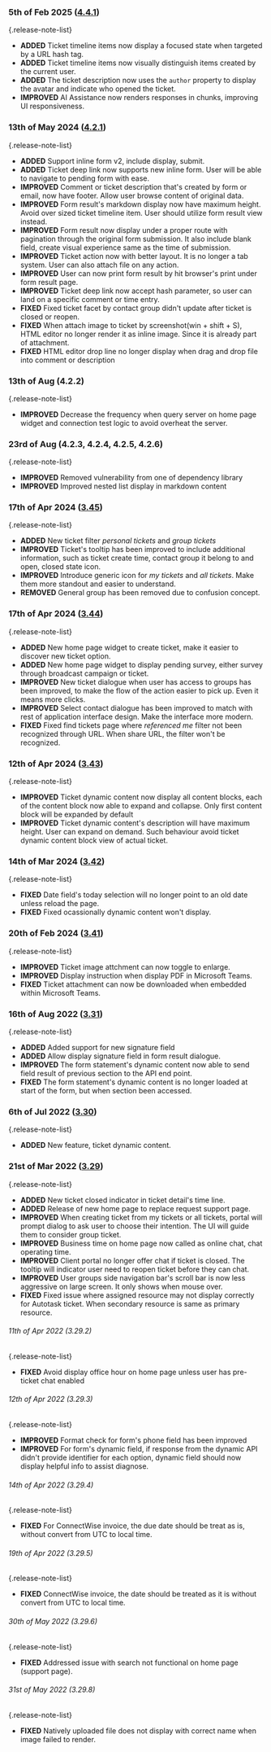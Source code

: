 ### 5th of Feb 2025 ([4.4.1](v4.4))
{.release-note-list}
- **ADDED** Ticket timeline items now display a focused state when targeted by a URL hash tag.  
- **ADDED** Ticket timeline items now visually distinguish items created by the current user.  
- **ADDED** The ticket description now uses the `author` property to display the avatar and indicate who opened the ticket.  
- **IMPROVED** AI Assistance now renders responses in chunks, improving UI responsiveness. 

### 13th of May 2024 ([4.2.1](v4.2))
{.release-note-list}
- **ADDED** Support inline form v2, include display, submit.
- **ADDED** Ticket deep link now supports new inline form. User will be able to navigate to pending form with ease.
- **IMPROVED** Comment or ticket description that's created by form or email, now have footer. Allow user browse content of original data.
- **IMPROVED** Form result's markdown display now have maximum height. Avoid over sized ticket timeline item. User should utilize form result view instead.
- **IMPROVED** Form result now display under a proper route with pagination through the original form submission. It also include blank field, create visual experience same as the time of submission.
- **IMPROVED** Ticket action now with better layout. It is no longer a tab system. User can also attach file on any action.
- **IMPROVED** User can now print form result by hit browser's print under form result page.
- **IMPROVED** Ticket deep link now accept hash parameter, so user can land on a specific comment or time entry.
- **FIXED** Fixed ticket facet by contact group didn't update after ticket is closed or reopen.
- **FIXED** When attach image to ticket by screenshot(win + shift + S), HTML editor no longer render it as inline image. Since it is already part of attachment.
- **FIXED** HTML editor drop line no longer display when drag and drop file into comment or description

### 13th of Aug (4.2.2)
{.release-note-list}
- **IMPROVED** Decrease the frequency when query server on home page widget and connection test logic to avoid overheat the server.

### 23rd of Aug (4.2.3, 4.2.4, 4.2.5, 4.2.6)
{.release-note-list}
- **IMPROVED** Removed vulnerability from one of dependency library
- **IMPROVED** Improved nested list display in markdown content 

### 17th of Apr 2024 ([3.45](v3.45))
{.release-note-list}
- **ADDED** New ticket filter _personal tickets_ and _group tickets_
- **IMPROVED** Ticket's tooltip has been improved to include additional information, such as ticket create time, contact group it belong to and open, closed state icon.
- **IMPROVED** Introduce generic icon for _my tickets_ and _all tickets_. Make them more standout and easier to understand.
- **REMOVED** General group has been removed due to confusion concept.

### 17th of Apr 2024 ([3.44](v3.44))
{.release-note-list}
- **ADDED** New home page widget to create ticket, make it easier to discover new ticket option.
- **ADDED** New home page widget to display pending survey, either survey through broadcast campaign or ticket.
- **IMPROVED** New ticket dialogue when user has access to groups has been improved, to make the flow of the action easier to pick up. Even it means more clicks.
- **IMPROVED** Select contact dialogue has been improved to match with rest of application interface design. Make the interface more modern.
- **FIXED** Fixed find tickets page where *referenced me* filter not been recognized through URL. When share URL, the filter won't be recognized.

### 12th of Apr 2024 ([3.43](v3.43))
{.release-note-list}
- **IMPROVED** Ticket dynamic content now display all content blocks, each of the content block now able to expand and collapse. Only first content block will be expanded by default
- **IMPROVED** Ticket dynamic content's description will have maximum height. User can expand on demand. Such behaviour avoid ticket dynamic content block view of actual ticket.

### 14th of Mar 2024 ([3.42](v3.42))
{.release-note-list}
- **FIXED** Date field's today selection will no longer point to an old date unless reload the page.
- **FIXED** Fixed ocassionally dynamic content won't display. 

### 20th of Feb 2024 ([3.41](v3.41))
{.release-note-list}
- **IMPROVED** Ticket image attchment can now toggle to enlarge.
- **IMPROVED** Display instruction when display PDF in Microsoft Teams.
- **FIXED** Ticket attachment can now be downloaded when embedded within Microsoft Teams. 

### 16th of Aug 2022 ([3.31](v3.31))
{.release-note-list}
- **ADDED** Added support for new signature field
- **ADDED** Allow display signature field in form result dialogue.
- **IMPROVED** The form statement's dynamic content now able to send field result of previous section to the API end point.
- **FIXED** The form statement's dynamic content is no longer loaded at start of the form, but when section been accessed.

### 6th of Jul 2022 ([3.30](v3.30))
{.release-note-list}
- **ADDED** New feature, ticket dynamic content.

### 21st of Mar 2022 ([3.29](v3.29))
{.release-note-list}
- **ADDED** New ticket closed indicator in ticket detail's time line.
- **ADDED** Release of new home page to replace request support page.
- **IMPROVED** When creating ticket from my tickets or all tickets, portal will prompt dialog to ask user to choose their intention. The UI will guide them to consider group ticket.
- **IMPROVED** Business time on home page now called as online chat, chat operating time.
- **IMPROVED** Client portal no longer offer chat if ticket is closed. The tooltip will indicator user need to reopen ticket before they can chat.
- **IMPROVED** User groups side navigation bar's scroll bar is now less aggressive on large screen. It only shows when mouse over.
- **FIXED** Fixed issue where assigned resource may not display correctly for Autotask ticket. When secondary resource is same as primary resource.

###### 11th of Apr 2022 (3.29.2)
{.release-note-list}
- **FIXED** Avoid display office hour on home page unless user has pre-ticket chat enabled

###### 12th of Apr 2022 (3.29.3)
{.release-note-list}
- **IMPROVED** Format check for form's phone field has been improved
- **IMPROVED** For form's dynamic field, if response from the dynamic API didn't provide identifier for each option, dynamic field should now display helpful info to assist diagnose.

###### 14th of Apr 2022 (3.29.4)
{.release-note-list}
- **FIXED** For ConnectWise invoice, the due date should be treat as is, without convert from UTC to local time.

###### 19th of Apr 2022 (3.29.5)
{.release-note-list}
- **FIXED** ConnectWise invoice, the date should be treated as it is without convert from UTC to local time.

###### 30th of May 2022 (3.29.6)
{.release-note-list}
- **FIXED** Addressed issue with search not functional on home page (support page).

###### 31st of May 2022 (3.29.8)
{.release-note-list}
- **FIXED** Natively uploaded file does not display with correct name when image failed to render.
